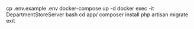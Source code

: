 cp .env.example .env
docker-compose up -d
docker exec -it DepartmentStoreServer bash
cd app/
composer install
php artisan migrate
exit
